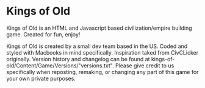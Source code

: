 # Kings of Old
Kings of Old is an HTML and Javascript based civilization/empire building game. Created for fun, enjoy!

Kings of Old is created by a small dev team based in the US. Coded and styled with Macbooks in mind specifically.
Inspiration taked from CivCLicker originally.
Version history and changelog can be found at kings-of-old/Content/Game/Versions/"versions.txt".
Please give credit to us specifically when reposting, remaking, or changing any part of this game for your own private purposes.

